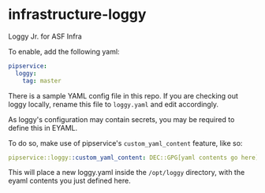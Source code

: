 # infrastructure-loggy
Loggy Jr. for ASF Infra

To enable, add the following yaml:


~~~yaml
pipservice:
  loggy:
    tag: master
~~~
There is a sample YAML config file in this repo. If you are checking out loggy locally, rename this file to `loggy.yaml` and edit accordingly.


As loggy's configuration may contain secrets, you may be required to define this in EYAML.

To do so, make use of pipservice's `custom_yaml_content` feature, like so:

~~~yaml
pipservice::loggy::custom_yaml_content: DEC::GPG[yaml contents go here]
~~~
This will place a new loggy.yaml inside the `/opt/loggy` directory, with the eyaml contents you just defined here.
